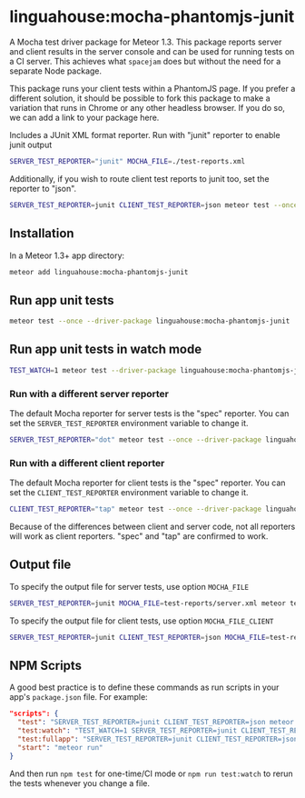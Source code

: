 # linguahouse:mocha-phantomjs-junit

A Mocha test driver package for Meteor 1.3. This package reports server and client results in the server console and can be used for running tests on a CI server. This achieves what `spacejam` does but without the need for a separate Node package.

This package runs your client tests within a PhantomJS page. If you prefer a different solution, it should be possible to fork this package to make a variation that runs in Chrome or any other headless browser. If you do so, we can add a link to your package here.

Includes a JUnit XML format reporter. Run with "junit" reporter to enable junit output

```bash
SERVER_TEST_REPORTER="junit" MOCHA_FILE=./test-reports.xml
```

Additionally, if you wish to route client test reports to junit too, set the reporter to "json".

```bash
SERVER_TEST_REPORTER=junit CLIENT_TEST_REPORTER=json meteor test --once --driver-package linguahouse:mocha-phantomjs-junit
```

## Installation

In a Meteor 1.3+ app directory:

```bash
meteor add linguahouse:mocha-phantomjs-junit
```

## Run app unit tests

```bash
meteor test --once --driver-package linguahouse:mocha-phantomjs-junit
```

## Run app unit tests in watch mode

```bash
TEST_WATCH=1 meteor test --driver-package linguahouse:mocha-phantomjs-junit
```

### Run with a different server reporter

The default Mocha reporter for server tests is the "spec" reporter. You can set the `SERVER_TEST_REPORTER` environment variable to change it.

```bash
SERVER_TEST_REPORTER="dot" meteor test --once --driver-package linguahouse:mocha-phantomjs-junit
```

### Run with a different client reporter

The default Mocha reporter for client tests is the "spec" reporter. You can set the `CLIENT_TEST_REPORTER` environment variable to change it.

```bash
CLIENT_TEST_REPORTER="tap" meteor test --once --driver-package linguahouse:mocha-phantomjs-junit
```

Because of the differences between client and server code, not all reporters will work as client reporters. "spec" and "tap" are confirmed to work.

## Output file

To specify the output file for server tests, use option `MOCHA_FILE`

```bash
SERVER_TEST_REPORTER=junit MOCHA_FILE=test-reports/server.xml meteor test --once  --driver-package linguahouse:mocha-phantomjs-junit
```

To specify the output file for client tests, use option `MOCHA_FILE_CLIENT`

```bash
SERVER_TEST_REPORTER=junit CLIENT_TEST_REPORTER=json MOCHA_FILE=test-reports/server.xml MOCHA_FILE_CLIENT=test-reports/client.xml meteor test --once  --driver-package linguahouse:mocha-phantomjs-junit
```

## NPM Scripts

A good best practice is to define these commands as run scripts in your app's `package.json` file. For example:

```json
"scripts": {
  "test": "SERVER_TEST_REPORTER=junit CLIENT_TEST_REPORTER=json meteor test --once --driver-package linguahouse:mocha-phantomjs-junit",
  "test:watch": "TEST_WATCH=1 SERVER_TEST_REPORTER=junit CLIENT_TEST_REPORTER=json meteor test --driver-package linguahouse:mocha-phantomjs-junit",
  "test:fullapp": "SERVER_TEST_REPORTER=junit CLIENT_TEST_REPORTER=json meteor test --once --driver-package linguahouse:mocha-phantomjs-junit",
  "start": "meteor run"
}
```

And then run `npm test` for one-time/CI mode or `npm run test:watch` to rerun the tests whenever you change a file.
